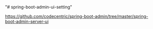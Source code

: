 "# spring-boot-admin-ui-setting" 

https://github.com/codecentric/spring-boot-admin/tree/master/spring-boot-admin-server-ui

